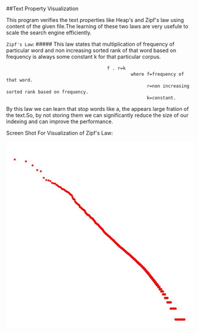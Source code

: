 ##Text Property Visualization

This program verifies the text properties like Heap's and Zipf's law using content of the given file.The learning of these two laws are very usefule to scale the search engine efficiently.

`Zipf's Law`: ##### This law states that multiplication of frequency of particular word and non increasing sorted rank of that word based on frequency is always some constant k for that particular corpus.

                                          f . r=k
                                                   where f=frequency of that word.
                                                         r=non increasing sorted rank based on frequency.
                                                         k=constant.
                                                         
By this law we can learn that stop words like a, the appears large fration of the text.So, by not storing them we can significantly reduce the size of our indexing and can improve the performance.

Screen Shot For Visualization of Zipf's Law:

![alt text](Zipfs.JPG "Logo Title Text 1")

